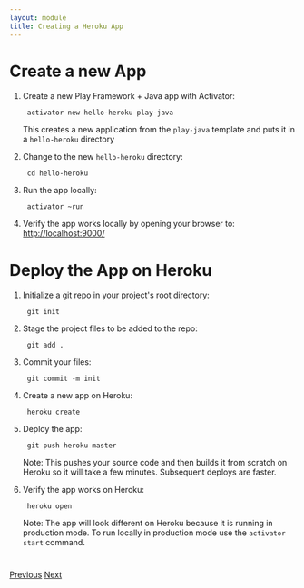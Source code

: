 ```yaml
---
layout: module
title: Creating a Heroku App
---
```


# Create a new App

1. Create a new Play Framework + Java app with Activator:

        activator new hello-heroku play-java

    This creates a new application from the `play-java` template and puts it in a `hello-heroku` directory

2. Change to the new `hello-heroku` directory:

        cd hello-heroku

3. Run the app locally:

        activator ~run

4. Verify the app works locally by opening your browser to: [http://localhost:9000/](http://localhost:9000)


# Deploy the App on Heroku

1. Initialize a git repo in your project's root directory:

        git init

2. Stage the project files to be added to the repo:

        git add .

3. Commit your files:

        git commit -m init

4. Create a new app on Heroku:

        heroku create

5. Deploy the app:

        git push heroku master

    Note: This pushes your source code and then builds it from scratch on Heroku so it will take a few minutes.  Subsequent deploys are faster.

6. Verify the app works on Heroku:

        heroku open

    Note: The app will look different on Heroku because it is running in production mode.  To run locally in production mode use the `activator start` command.

<div class="row" style="margin-top:40px;">
<div class="col-sm-12">
<a href="Creating-a-Salesforce1-App.html" class="btn btn-default"><i class="glyphicon glyphicon-chevron-left"></i> Previous</a>
<a href="Using-Heroku-Connect.html" class="btn btn-default pull-right">Next <i class="glyphicon glyphicon-chevron-right"></i></a>
</div>
</div>

